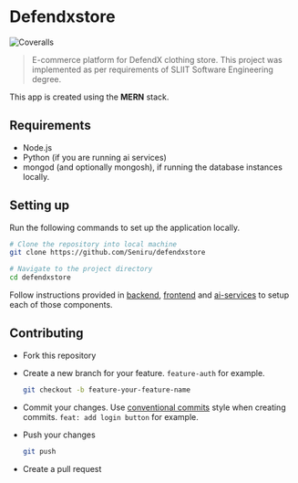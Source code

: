 # Defendxstore

![Coveralls](https://img.shields.io/coverallsCoverage/github/Seniru/defendxstore?label=API%20coverage)

> E-commerce platform for DefendX clothing store. This project was implemented as per requirements of SLIIT Software Engineering degree.

This app is created using the **MERN** stack.


## Requirements

- Node.js
- Python (if you are running ai services)
- mongod (and optionally mongosh), if running the database instances locally.

## Setting up

Run the following commands to set up the application locally.

```sh
# Clone the repository into local machine
git clone https://github.com/Seniru/defendxstore

# Navigate to the project directory
cd defendxstore
```

Follow instructions provided in [backend](./backend/README.md), [frontend](./frontend/README.md) and [ai-services](./ai-services/README.md) to setup each of those components.

## Contributing

- Fork this repository
- Create a new branch for your feature. `feature-auth` for example.

  ```bash
  git checkout -b feature-your-feature-name
  ```
- Commit your changes. Use [conventional commits](https://www.conventionalcommits.org/en/v1.0.0/) style when creating commits. `feat: add login button` for example.
- Push your changes

  ```bash
  git push
  ```
- Create a pull request

